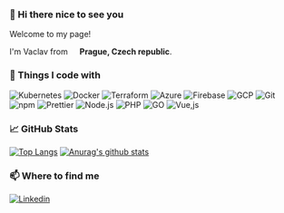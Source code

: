 ### 👋 Hi there nice to see you 
Welcome to my page!

I'm Vaclav from <img src="https://image.flaticon.com/icons/svg/197/197576.svg" width="13"/> <b>Prague, Czech republic</b>.

### 🔧 Things I code with
![Kubernetes](https://img.shields.io/badge/kubernetes%20-%23326ce5.svg?&style=for-the-badge&logo=kubernetes&logoColor=white)
![Docker](https://img.shields.io/badge/-Docker-46a2f1?style=for-the-badge&logo=docker&logoColor=white)
![Terraform](https://img.shields.io/badge/terraform%20-%235835CC.svg?&style=for-the-badge&logo=terraform&logoColor=white)
![Azure](https://img.shields.io/badge/azure%20-%230072C6.svg?&style=for-the-badge&logo=azure-devops&logoColor=white)
![Firebase](https://img.shields.io/badge/firebase%20-%23039BE5.svg?&style=for-the-badge&logo=firebase)
![GCP](https://img.shields.io/badge/-Google_Cloud_Platform-1a73e8?style=for-the-badge&logo=google-cloud&logoColor=white)
![Git](https://img.shields.io/badge/-Git-F05032?style=for-the-badge&logo=git&logoColor=white)
![npm](https://img.shields.io/badge/-NPM-CB3837?style=for-the-badge&logo=npm&logoColor=white)
![Prettier](https://img.shields.io/badge/-Prettier-F7B93E?style=for-the-badge&logo=prettier&logoColor=white)
![Node.js](https://img.shields.io/badge/-Nodejs-43853d?style=for-the-badge&logo=Node.js&logoColor=white)
![PHP](https://img.shields.io/badge/php-%23777BB4.svg?&style=for-the-badge&logo=php&logoColor=white)
![GO](https://img.shields.io/badge/go-%2300ADD8.svg?&style=for-the-badge&logo=go&logoColor=white)
![Vue,js](https://img.shields.io/badge/vuejs%20-%2335495e.svg?&style=for-the-badge&logo=vue.js&logoColor=%234FC08D)

### 📈 GitHub Stats
[![Top Langs](https://github-readme-stats.vercel.app/api/top-langs/?username=vaclav-dvorak&hide=php&title_color=ffffff&text_color=c9cacc&icon_color=2bbc8a&bg_color=1d1f21)](https://github.com/anuraghazra/github-readme-stats)
[![Anurag's github stats](https://github-readme-stats.vercel.app/api?username=vaclav-dvorak&show_icons=true&line_height=27&count_private=true&title_color=ffffff&text_color=c9cacc&icon_color=2bbc8a&bg_color=1d1f21)](https://github.com/anuraghazra/github-readme-stats)

### 📫 Where to find me
[![Linkedin](https://img.shields.io/badge/linkedin-%230077B5.svg?&style=for-the-badge&logo=linkedin&logoColor=white)](https://www.linkedin.com/in/vaclav-dvorak/)

<!--
**vaclav-dvorak/vaclav-dvorak** is a ✨ _special_ ✨ repository because its `README.md` (this file) appears on your GitHub profile.

Here are some ideas to get you started:

- 🔭 I’m currently working on ...
- 🌱 I’m currently learning ...
- 👯 I’m looking to collaborate on ...
- 🤔 I’m looking for help with ...
- 💬 Ask me about ...
- 📫 How to reach me: ...
- 😄 Pronouns: ...
- ⚡ Fun fact: ...
-->
